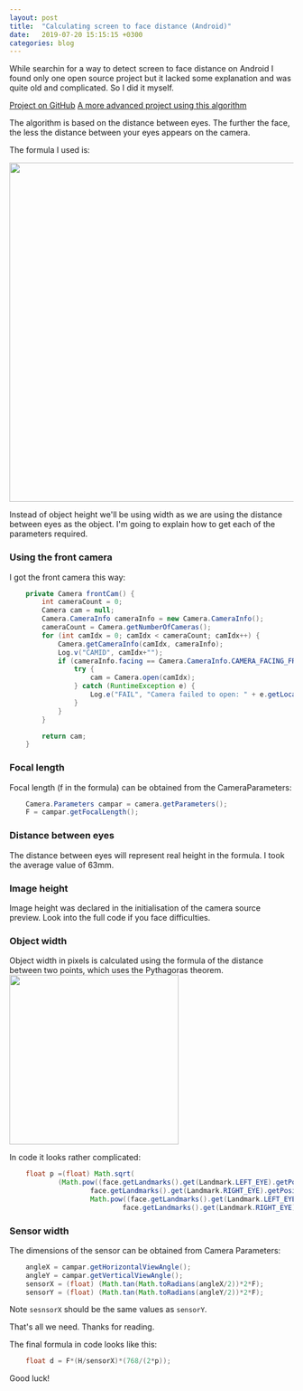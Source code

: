 ```yaml
---
layout: post
title:  "Calculating screen to face distance (Android)"
date:   2019-07-20 15:15:15 +0300
categories: blog
---
```


While searchin for a way to detect screen to face distance on Android I found only one open source project but it lacked some explanation and was quite old and complicated. So I did it myself.

[Project on GitHub](https://github.com/IvanLudvig/Screen-to-face-distance)
[A more advanced project using this algorithm](https://github.com/IvanLudvig/FollowingEye)

The algorithm is based on the distance between eyes. The further the face, the less the distance between your eyes appears on the camera.  

The formula I used is:  

<img src="{{site.baseurl}}/assets/img/formula.png" width="600">

Instead of object height we'll be using width as we are using the distance between eyes as the object. I'm going to explain how to get each of the parameters required.

### Using the front camera
I got the front camera this way:
```java
    private Camera frontCam() {
        int cameraCount = 0;
        Camera cam = null;
        Camera.CameraInfo cameraInfo = new Camera.CameraInfo();
        cameraCount = Camera.getNumberOfCameras();
        for (int camIdx = 0; camIdx < cameraCount; camIdx++) {
            Camera.getCameraInfo(camIdx, cameraInfo);
            Log.v("CAMID", camIdx+"");
            if (cameraInfo.facing == Camera.CameraInfo.CAMERA_FACING_FRONT) {
                try {
                    cam = Camera.open(camIdx);
                } catch (RuntimeException e) {
                    Log.e("FAIL", "Camera failed to open: " + e.getLocalizedMessage());
                }
            }
        }

        return cam;
    }
```

### Focal length
Focal length (f in the formula) can be obtained from the CameraParameters:


```java
    Camera.Parameters campar = camera.getParameters();
    F = campar.getFocalLength();
```

### Distance between eyes
The distance between eyes will represent real height in the formula. I took the average value of 63mm.

### Image height
Image height was declared in the initialisation of the camera source preview. Look into the full code if you face difficulties.

### Object width
Object width in pixels is calculated using the formula of the distance between two points, which uses the Pythagoras theorem. 
<img src="{{site.baseurl}}/assets/img/distance.png" width="300">

In code it looks rather complicated:
```java
    float p =(float) Math.sqrt(
            (Math.pow((face.getLandmarks().get(Landmark.LEFT_EYE).getPosition().x-
                    face.getLandmarks().get(Landmark.RIGHT_EYE).getPosition().x), 2)+
                    Math.pow((face.getLandmarks().get(Landmark.LEFT_EYE).getPosition().y-
                            face.getLandmarks().get(Landmark.RIGHT_EYE).getPosition().y), 2)));
```

### Sensor width
The dimensions of the sensor can be obtained from Camera Parameters:
```java
    angleX = campar.getHorizontalViewAngle();
    angleY = campar.getVerticalViewAngle();
    sensorX = (float) (Math.tan(Math.toRadians(angleX/2))*2*F);
    sensorY = (float) (Math.tan(Math.toRadians(angleY/2))*2*F);
```
Note `sesnsorX` should be the same values as `sensorY`.

That's all we need. Thanks for reading.


The final formula in code looks like this:
```java
	float d = F*(H/sensorX)*(768/(2*p));
```


Good luck!

